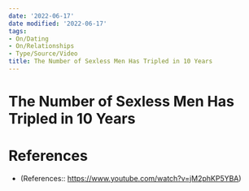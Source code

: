 ```yaml
---
date: '2022-06-17'
date modified: '2022-06-17'
tags:
- On/Dating
- On/Relationships
- Type/Source/Video
title: The Number of Sexless Men Has Tripled in 10 Years
---
```


# The Number of Sexless Men Has Tripled in 10 Years

# References
- (References:: https://www.youtube.com/watch?v=jM2phKP5YBA)